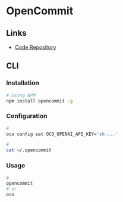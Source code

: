 # OpenCommit

## Links

- [Code Repository](https://github.com/di-sukharev/opencommit)

## CLI

### Installation

```sh
# Using NPM
npm install opencommit -g
```

### Configuration

```sh
#
oco config set OCO_OPENAI_API_KEY='sk-...'

#
cat ~/.opencommit
```

### Usage

```sh
#
opencommit
# or
oco
```
